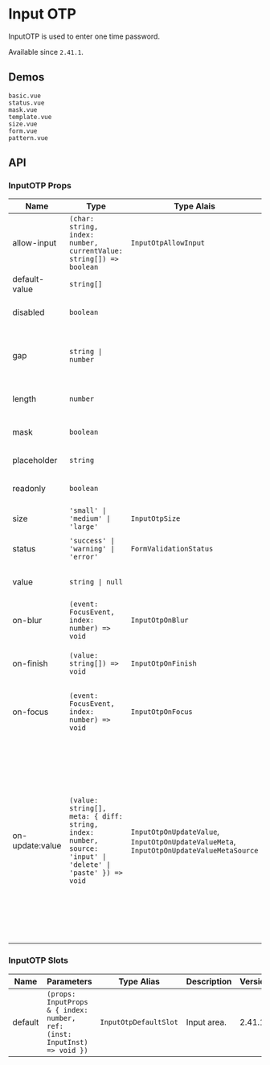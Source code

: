 # Input OTP

InputOTP is used to enter one time password.

Available since `2.41.1`.

## Demos

```demo
basic.vue
status.vue
mask.vue
template.vue
size.vue
form.vue
pattern.vue
```

## API

### InputOTP Props

| Name | Type | Type Alais | Default | Description | Version |
| --- | --- | --- | --- | --- | --- |
| allow-input | `(char: string, index: number, currentValue: string[]) => boolean` | `InputOtpAllowInput` | `undefined` | Check the incoming value, if it returns `false`, input will not be accepted. | 2.41.1 |
| default-value | `string[]` |  | `[]` | Default value. | 2.41.1 |
| disabled | `boolean` |  | `false` | Whether the component is disabled. | 2.41.1 |
| gap | `string \| number` |  | `undefined` | Gap between different input. If not specified, the default styling would be applied. | 2.41.1 |
| length | `number` |  | `6` | Number of characters to initiate. | 2.41.1 |
| mask | `boolean` |  | `false` | Whether to enable password mode. | 2.41.1 |
| placeholder | `string` |  | `''` | Input placeholder. | 2.41.1 |
| readonly | `boolean` |  | `false` | Whether the component is readonly. | 2.41.1 |
| size | `'small' \| 'medium' \| 'large'` | `InputOtpSize` | `'medium'` | Size of the component. | 2.41.1 |
| status | `'success' \| 'warning' \| 'error'` | `FormValidationStatus` | `undefined` | The validation status of the component. | 2.41.1 |
| value | `string \| null` |  | `undefined` | Value of the component (in controlled mode). | 2.41.1 |
| on-blur | `(event: FocusEvent, index: number) => void` | `InputOtpOnBlur` | `undefined` | Callback fired when the focus is out of the component. | 2.41.1 |
| on-finish | `(value: string[]) => void` | `InputOtpOnFinish` | `undefined` | Callback fired when all child inputs are settled. | 2.41.1 |
| on-focus | `(event: FocusEvent, index: number) => void` | `InputOtpOnFocus` | `undefined` | Callback fired when the focus is moved from outside to the component. | 2.41.1 |
| on-update:value | `(value: string[], meta: { diff: string, index: number, source: 'input' \| 'delete' \| 'paste' }) => void` | `InputOtpOnUpdateValue`, `InputOtpOnUpdateValueMeta`, `InputOtpOnUpdateValueMetaSource` | `undefined` | Callback fired when user inputs value. `meta.index` is the start index of the value change.`meta.diff` is the content that changes. `meta.source` is the reason of the value change. If reason is `'delete'`, `meta.diff` is `''`. If reason is `'paste'`, `meta.diff` is the final accepted part of the paste content. | 2.41.1 |

### InputOTP Slots

| Name | Parameters | Type Alias | Description | Version |
| --- | --- | --- | --- | --- |
| default | `(props: InputProps & { index: number, ref: (inst: InputInst) => void })` | `InputOtpDefaultSlot` | Input area. | 2.41.1 |
